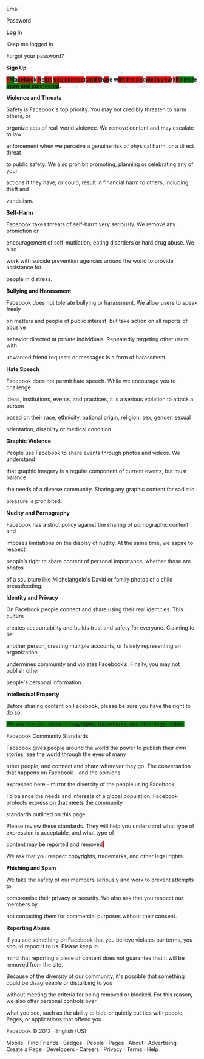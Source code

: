 Email

Password

**Log In**

Keep me logged in

Forgot your password?

**Sign Up**

**<span style="background-color: red;">F</span><span style="background-color: green;">M</span>a<span style="background-color: red;">ceboo</span>k<span style="background-color: red;"> h</span>e<span style="background-color: red;">lps</span> <span style="background-color: red;">you connec</span>t<span style="background-color: red;"> and s</span>h<span style="background-color: red;">ar</span>e w<span style="background-color: red;">ith the pe</span>o<span style="background-color: red;">ple in you</span>r<span style="background-color: red;"> </span>l<span style="background-color: red;">if</span><span style="background-color: green;">d mor</span>e<span style="background-color: green;"> open and connected</span>.**

**Violence and Threats**

Safety is Facebook's top priority. You may not credibly threaten to harm others, or

organize acts of real-world violence. We remove content and may escalate to law

enforcement when we perceive a genuine risk of physical harm, or a direct threat

to public safety. We also prohibit promoting, planning or celebrating any of your

actions if they have, or could, result in financial harm to others, including theft and

vandalism.

**Self-Harm**

Facebook takes threats of self-harm very seriously. We remove any promotion or

encouragement of self-mutilation, eating disorders or hard drug abuse. We also

work with suicide prevention agencies around the world to provide assistance for

people in distress.

**Bullying and Harassment**

Facebook does not tolerate bullying or harassment. We allow users to speak freely

on matters and people of public interest, but take action on all reports of abusive

behavior directed at private individuals. Repeatedly targeting other users with

unwanted friend requests or messages is a form of harassment.

**Hate Speech**

Facebook does not permit hate speech. While we encourage you to challenge

ideas, institutions, events, and practices, it is a serious violation to attack a person

based on their race, ethnicity, national origin, religion, sex, gender, sexual

orientation, disability or medical condition.

**Graphic Violence**

People use Facebook to share events through photos and videos. We understand

that graphic imagery is a regular component of current events, but must balance

the needs of a diverse community. Sharing any graphic content for sadistic

pleasure is prohibited.

**Nudity and Pornography**

Facebook has a strict policy against the sharing of pornographic content and

imposes limitations on the display of nudity. At the same time, we aspire to respect

people’s right to share content of personal importance, whether those are photos

of a sculpture like Michelangelo's David or family photos of a child breastfeeding.

**Identity and Privacy**

On Facebook people connect and share using their real identities. This culture

creates accountability and builds trust and safety for everyone. Claiming to be

another person, creating multiple accounts, or falsely representing an organization

undermines community and violates Facebook’s. Finally, you may not publish other

people's personal information.

**Intellectual Property**

Before sharing content on Facebook, please be sure you have the right to do so.

<span style="background-color: green;">We ask that you respect copyrights, trademarks, and other legal rights.

</span>Facebook Community Standards

Facebook gives people around the world the power to publish their own stories, see the world through the eyes of many

other people, and connect and share wherever they go. The conversation that happens on Facebook – and the opinions

expressed here – mirror the diversity of the people using Facebook. 

To balance the needs and interests of a global population, Facebook protects expression that meets the community

standards outlined on this page. 

Please review these standards. They will help you understand what type of expression is acceptable, and what type of

content may be reported and removed<span style="background-color: red;">.

We ask that you respect copyrights, trademarks, and other legal rights</span>.

**Phishing and Spam**

We take the safety of our members seriously and work to prevent attempts to

compromise their privacy or security. We also ask that you respect our members by

not contacting them for commercial purposes without their consent.

**Reporting Abuse**

If you see something on Facebook that you believe violates our terms, you should report it to us. Please keep in

mind that reporting a piece of content does not guarantee that it will be removed from the site. 

Because of the diversity of our community, it's possible that something could be disagreeable or disturbing to you

without meeting the criteria for being removed or blocked. For this reason, we also offer personal controls over

what you see, such as the ability to hide or quietly cut ties with people, Pages, or applications that offend you.

Facebook © 2012 · English (US)

Mobile · Find Friends · Badges · People · Pages · About · Advertising · Create a Page · Developers · Careers · Privacy · Terms · Help
